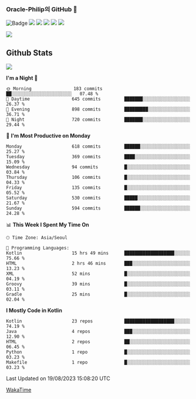 ### Oracle-Philip의 GitHub 👋

![Badge](http://img.shields.io/badge/-Java-black?style=flat-square)
<img src="https://img.shields.io/badge/ -Kotlin-black?style=flat-square&logo=Kotlin&logoColor=#7F52FF"/></a>
<img src="https://img.shields.io/badge/ -Dart-black?style=flat-square&logo=Dart&logoColor=#0175C2"/></a>
<img src="https://img.shields.io/badge/ -Android-black?style=flat-square&logo=Android&logoColor=#3DDC84"/></a>
<img src="https://img.shields.io/badge/ -Flutter-black?style=flat-square&logo=Flutter&logoColor=#02569B"/></a>
<img src="https://img.shields.io/badge/ -Firebase-black?style=flat-square&logo=Firebase&logoColor=#FFCA28"/></a>

<img src="https://img.shields.io/badge/ -BLE-black?style=flat-square&logo=Bluetooth&logoColor=#0082FC"/></a>

<!--
<img src="https://img.shields.io/badge/ -STM32F103-black?style=flat-square&logo=STMicroelectronics&logoColor=#03234B"/></a>
<img src="https://img.shields.io/badge/ -Qt-black?style=flat-square&logo=Qt&logoColor=#41CD52"/></a>
-->

<!--
![Badge](http://img.shields.io/badge/-Java-black?style=flat-square)
![Badge](http://img.shields.io/badge/-Koltin-black?style=flat-square)
![Badge](http://img.shields.io/badge/-Dart-black?style=flat-square)
![Badge](http://img.shields.io/badge/-Android-black?style=flat-square)
![Badge](http://img.shields.io/badge/-Flutter-black?style=flat-square)
![Badge](http://img.shields.io/badge/-Firebase-black?style=flat-square)
-->

## Github Stats  
<div align="left"><img src="https://github-readme-stats.vercel.app/api?username=Oracle-Philip&show_icons=true&count_private=true&hide_border=true" align="center" /></div>


<!--START_SECTION:waka-->
**I'm a Night 🦉** 

```text
🌞 Morning                183 commits         ██░░░░░░░░░░░░░░░░░░░░░░░   07.48 % 
🌆 Daytime                645 commits         ███████░░░░░░░░░░░░░░░░░░   26.37 % 
🌃 Evening                898 commits         █████████░░░░░░░░░░░░░░░░   36.71 % 
🌙 Night                  720 commits         ███████░░░░░░░░░░░░░░░░░░   29.44 % 
```
📅 **I'm Most Productive on Monday** 

```text
Monday                   618 commits         ██████░░░░░░░░░░░░░░░░░░░   25.27 % 
Tuesday                  369 commits         ████░░░░░░░░░░░░░░░░░░░░░   15.09 % 
Wednesday                94 commits          █░░░░░░░░░░░░░░░░░░░░░░░░   03.84 % 
Thursday                 106 commits         █░░░░░░░░░░░░░░░░░░░░░░░░   04.33 % 
Friday                   135 commits         █░░░░░░░░░░░░░░░░░░░░░░░░   05.52 % 
Saturday                 530 commits         █████░░░░░░░░░░░░░░░░░░░░   21.67 % 
Sunday                   594 commits         ██████░░░░░░░░░░░░░░░░░░░   24.28 % 
```


📊 **This Week I Spent My Time On** 

```text
🕑︎ Time Zone: Asia/Seoul

💬 Programming Languages: 
Kotlin                   15 hrs 49 mins      ███████████████████░░░░░░   75.66 % 
HTML                     2 hrs 46 mins       ███░░░░░░░░░░░░░░░░░░░░░░   13.23 % 
XML                      52 mins             █░░░░░░░░░░░░░░░░░░░░░░░░   04.19 % 
Groovy                   39 mins             █░░░░░░░░░░░░░░░░░░░░░░░░   03.11 % 
Gradle                   25 mins             █░░░░░░░░░░░░░░░░░░░░░░░░   02.04 % 
```

**I Mostly Code in Kotlin** 

```text
Kotlin                   23 repos            ███████████████████░░░░░░   74.19 % 
Java                     4 repos             ███░░░░░░░░░░░░░░░░░░░░░░   12.90 % 
HTML                     2 repos             ██░░░░░░░░░░░░░░░░░░░░░░░   06.45 % 
Python                   1 repo              █░░░░░░░░░░░░░░░░░░░░░░░░   03.23 % 
Makefile                 1 repo              █░░░░░░░░░░░░░░░░░░░░░░░░   03.23 % 
```




 Last Updated on 19/08/2023 15:08:20 UTC
<!--END_SECTION:waka-->


<!--
**Oracle-Philip/Oracle-Philip** is a ✨ _special_ ✨ repository because its `README.md` (this file) appears on your GitHub profile.

Here are some ideas to get you started:

- 🔭 I’m currently working on ...
- 🌱 I’m currently learning ...
- 👯 I’m looking to collaborate on ...
- 🤔 I’m looking for help with ...
- 💬 Ask me about ...
- 📫 How to reach me: ...
- 😄 Pronouns: ...
- ⚡ Fun fact: ...
-->


[WakaTime](https://wakatime.com/dashboard)
